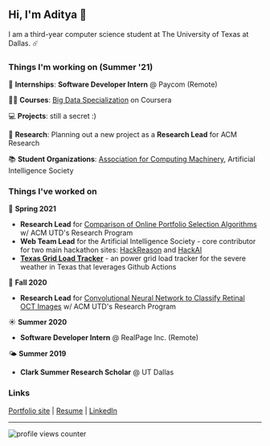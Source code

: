 ## Hi, I'm Aditya 👋

I am a third-year computer science student at The University of Texas at Dallas. ☄️


### Things I'm working on (Summer '21)

💼 **Internships**: **Software Developer Intern** @ Paycom (Remote)

👨‍💻 **Courses**: [Big Data Specialization](https://www.coursera.org/specializations/big-data) on Coursera

💻 **Projects**: still a secret :)

🔬 **Research**: Planning out a new project as a **Research Lead** for ACM Research

📚 **Student Organizations**: [Association for Computing Machinery](https://acmutd.co), Artificial Intelligence Society

### Things I've worked on

🌱 **Spring 2021**
- **Research Lead** for [Comparison of Online Portfolio Selection Algorithms](https://github.com/ACM-Research/online-portfolio-selection) w/ ACM UTD's Research Program
- **Web Team Lead** for the Artificial Intelligence Society - core contributor for two main hackathon sites: [HackReason](https://hackreason.aisutd.org) and [HackAI](https://hackai.org)
- [**Texas Grid Load Tracker**](https://github.com/adityarathod/texas-grid-load-tracker) - an power grid load tracker for the severe weather in Texas that leverages Github Actions

🍂 **Fall 2020**
- **Research Lead** for [Convolutional Neural Network to Classify Retinal OCT Images](https://github.com/ACM-Research/image-classification-cnn) w/ ACM UTD's Research Program

☀️ **Summer 2020**
- **Software Developer Intern** @ RealPage Inc. (Remote)

🌤 **Summer 2019**
- **Clark Summer Research Scholar** @ UT Dallas

### Links

[Portfolio site](https://adityarathod.github.io/) | [Resume](https://adityarathod.github.io/resume.pdf) | [LinkedIn](https://linkedin.com/in/aditya-rathod)

---

![profile views counter](https://komarev.com/ghpvc/?username=adityarathod&label=visitors)
